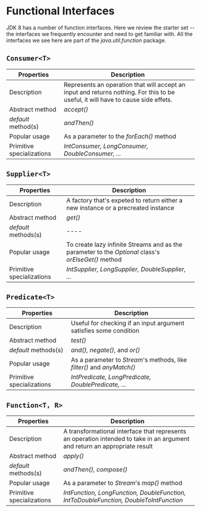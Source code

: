 # Functional Interfaces
JDK 8 has a number of function interfaces. 
Here we review the starter set -- the 
interfaces we frequently encounter and 
need to get familiar with. All the 
interfaces we see here are part of the 
*java.util.function* package.

## ```Consumer<T>```
| Properties                | Description                                                                                                                      |
|---------------------------|----------------------------------------------------------------------------------------------------------------------------------|
| Description               | Represents an operation that will accept an input and returns nothing. For this to be useful, it will have to cause side effets. |
| Abstract method           | *accept()*                                                                                                                       |
| *default* method(s)       | *andThen()*                                                                                                                      |
| Popular usage             | As a parameter to the *forEach()* method                                                                                         |
| Primitive specializations | *IntConsumer, LongConsumer, DoubleConsumer, ...*                                                                                 |

## ```Supplier<T>```
| Properties                | Description                                                                                         |
|---------------------------|-----------------------------------------------------------------------------------------------------|
| Description               | A factory that's expeted to return either a new instance or a precreated instance                   |
| Abstract method           | *get()*                                                                                             |
| *default* methods(s)      | ----                                                                                                |
| Popular usage             | To create lazy infinite Streams and as the parameter to the *Optional* class's *orElseGet()* method |
| Primitive specializations | *IntSupplier, LongSupplier, DoubleSupplier, ...*                                                    |

## ```Predicate<T>```
| Properties                | Description                                                            |
|---------------------------|------------------------------------------------------------------------|
| Description               | Useful for checking if an input argument satisfies some condition      |
| Abstract method           | *test()*                                                               |
| *default* methods(s)      | *and(), negate()*, and *or()*                                          |
| Popular usage             | As a parameter to *Stream*'s methods, like *filter()* and *anyMatch()* |
| Primitive specializations | *IntPredicate, LongPredicate, DoublePredicate, ...*                    |

## ```Function<T, R>```
| Properties                | Description                                                                                                                |
|---------------------------|----------------------------------------------------------------------------------------------------------------------------|
| Description               | A transformational interface that represents an operation intended to take in an argument and return an appropriate result |
| Abstract method           | *apply()*                                                                                                                  |
| *default* methods(s)      | *andThen(), compose()*                                                                                                     |
| Popular usage             | As a parameter to *Stream*'s *map()* method                                                                                |
| Primitive specializations | *IntFunction, LongFunction, DoubleFunction, IntToDoubleFunction, DoubleToIntFunction*                                      |
